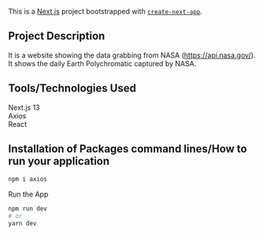 This is a [Next.js](https://nextjs.org/) project bootstrapped with [`create-next-app`](https://github.com/vercel/next.js/tree/canary/packages/create-next-app).


## Project Description
It is a website showing the data grabbing from NASA (https://api.nasa.gov/). It shows the daily Earth Polychromatic captured by NASA.

## Tools/Technologies Used

Next.js 13
<br />
Axios
<br />
React

## Installation of Packages command lines/How to run your application

```bash
npm i axios
```

Run the App

```bash
npm run dev
# or
yarn dev
```